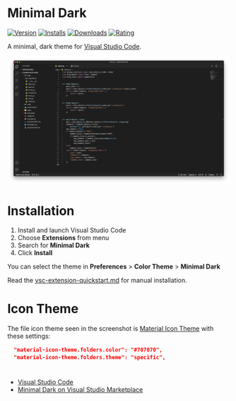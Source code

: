# Minimal Dark

[![Version](https://img.shields.io/visual-studio-marketplace/v/Sadra1f.minimal-dark-s1f?color=green&style=flat-square)](https://marketplace.visualstudio.com/items?itemName=Sadra1f.minimal-dark-s1f) [![Installs](https://img.shields.io/visual-studio-marketplace/i/Sadra1f.minimal-dark-s1f?color=green&style=flat-square)](https://marketplace.visualstudio.com/items?itemName=Sadra1f.minimal-dark-s1f) [![Downloads](https://img.shields.io/visual-studio-marketplace/d/Sadra1f.minimal-dark-s1f?color=green&style=flat-square)](https://marketplace.visualstudio.com/items?itemName=Sadra1f.minimal-dark-s1f) [![Rating](https://img.shields.io/visual-studio-marketplace/r/Sadra1f.minimal-dark-s1f?color=green&style=flat-square)](https://marketplace.visualstudio.com/items?itemName=Sadra1f.minimal-dark-s1f)

A minimal, dark theme for [Visual Studio Code](https://code.visualstudio.com/).

![Screenshot](images/screenshot-1.png)


# Installation

1.  Install and launch Visual Studio Code
2.  Choose **Extensions** from menu
3.  Search for **Minimal Dark**
4.  Click **Install**

You can select the theme in **Preferences** > **Color Theme** > **Minimal Dark**

Read the [vsc-extension-quickstart.md](https://github.com/Sadra1f/minimal-dark-vscode-theme/blob/master/vsc-extension-quickstart.md) for manual installation.

# Icon Theme

The file icon theme seen in the screenshot is [Material Icon Theme](https://marketplace.visualstudio.com/items?itemName=PKief.material-icon-theme) with these settings:

```json
  "material-icon-theme.folders.color": "#707070",
  "material-icon-theme.folders.theme": "specific",
```

# 

- [Visual Studio Code](https://code.visualstudio.com/)
- [Minimal Dark on Visual Studio Marketplace](https://marketplace.visualstudio.com/items?itemName=Sadra1f.minimal-dark-s1f)

